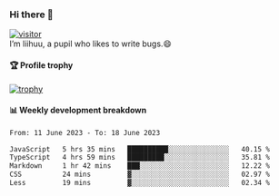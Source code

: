 ### Hi there 👋
[![visitor](https://visitor-badge.glitch.me/badge?page_id=liihuu&right_color=blue)](https://github.com/liihuu)<br>
I’m liihuu, a pupil who likes to write bugs.😄


#### 🏆 Profile trophy
[![trophy](https://github-profile-trophy.vercel.app?username=liihuu&margin-w=16&margin-h=16&rank=-C,-B)](https://github.com/liihuu)


#### 📊 Weekly development breakdown
<!--START_SECTION:waka-->

```txt
From: 11 June 2023 - To: 18 June 2023

JavaScript   5 hrs 35 mins   ██████████░░░░░░░░░░░░░░░   40.15 %
TypeScript   4 hrs 59 mins   █████████░░░░░░░░░░░░░░░░   35.81 %
Markdown     1 hr 42 mins    ███░░░░░░░░░░░░░░░░░░░░░░   12.22 %
CSS          24 mins         ▓░░░░░░░░░░░░░░░░░░░░░░░░   02.97 %
Less         19 mins         ▓░░░░░░░░░░░░░░░░░░░░░░░░   02.34 %
```

<!--END_SECTION:waka-->

<!--
**liihuu/liihuu** is a ✨ _special_ ✨ repository because its `README.md` (this file) appears on your GitHub profile.

Here are some ideas to get you started:

- 🔭 I’m currently working on ...
- 🌱 I’m currently learning ...
- 👯 I’m looking to collaborate on ...
- 🤔 I’m looking for help with ...
- 💬 Ask me about ...
- 📫 How to reach me: ...
- 😄 Pronouns: ...
- ⚡ Fun fact: ...
-->
